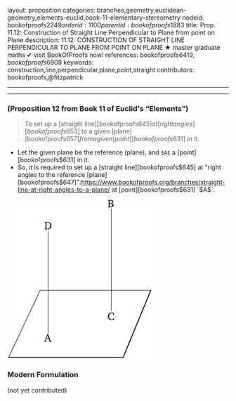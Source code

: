 layout: proposition
categories: branches,geometry,euclidean-geometry,elements-euclid,book-11-elementary-stereometry
nodeid: bookofproofs$2249
orderid: 1100
parentid: bookofproofs$1883
title: Prop. 11.12: Construction of Straight Line Perpendicular to Plane from point on Plane
description: 11.12: CONSTRUCTION OF STRAIGHT LINE PERPENDICULAR TO PLANE FROM POINT ON PLANE &#9733; master graduate maths &#10004; visit BookOfProofs now!
references: bookofproofs$6419,bookofproofs$6908
keywords: construction,line,perpendicular,plane,point,straight
contributors: bookofproofs,@fitzpatrick

---


---

### (Proposition 12 from Book 11 of Euclid's “Elements”)

> To set up a [straight line][bookofproofs$645] at [right angles][bookofproofs$653] to a given [plane][bookofproofs$657] from a given [point][bookofproofs$631] in it.
* Let the given plane be the reference (plane), and `$A$` a [point][bookofproofs$631] in it.
* So, it is required to set up a [straight line][bookofproofs$645] at "right angles to the reference [plane][bookofproofs$647]":https://www.bookofproofs.org/branches/straight-line-at-right-angles-to-a-plane/ at [point][bookofproofs$631] `$A$`.

![fig12e](https://github.com/bookofproofs/bookofproofs.github.io/blob/main/_sources/_assets/images/euclid/Book11/fig12e.png?raw=true)



### Modern Formulation

(not yet contributed)
